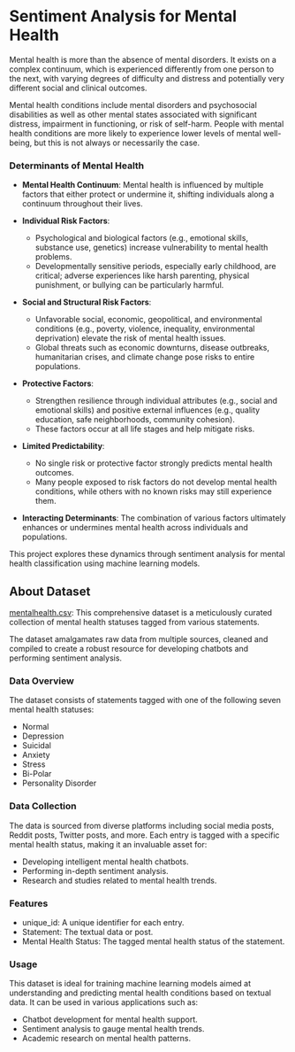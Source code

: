 # Sentiment Analysis for Mental Health
Mental health is more than the absence of mental disorders. It exists on a complex continuum, which is experienced differently from one person to the next, with varying degrees of difficulty and distress and potentially very different social and clinical outcomes. 

Mental health conditions include mental disorders and psychosocial disabilities as well as other mental states associated with significant distress, impairment in functioning, or risk of self-harm. People with mental health conditions are more likely to experience lower levels of mental well-being, but this is not always or necessarily the case.

### Determinants of Mental Health 
- **Mental Health Continuum**: Mental health is influenced by multiple factors that either protect or undermine it, shifting individuals along a continuum throughout their lives.
  
- **Individual Risk Factors**:
  - Psychological and biological factors (e.g., emotional skills, substance use, genetics) increase vulnerability to mental health problems.
  - Developmentally sensitive periods, especially early childhood, are critical; adverse experiences like harsh parenting, physical punishment, or bullying can be particularly harmful.

- **Social and Structural Risk Factors**:
  - Unfavorable social, economic, geopolitical, and environmental conditions (e.g., poverty, violence, inequality, environmental deprivation) elevate the risk of mental health issues.
  - Global threats such as economic downturns, disease outbreaks, humanitarian crises, and climate change pose risks to entire populations.

- **Protective Factors**:
  - Strengthen resilience through individual attributes (e.g., social and emotional skills) and positive external influences (e.g., quality education, safe neighborhoods, community cohesion).
  - These factors occur at all life stages and help mitigate risks.

- **Limited Predictability**:
  - No single risk or protective factor strongly predicts mental health outcomes.
  - Many people exposed to risk factors do not develop mental health conditions, while others with no known risks may still experience them.

- **Interacting Determinants**: The combination of various factors ultimately enhances or undermines mental health across individuals and populations. 

This project explores these dynamics through sentiment analysis for mental health classification using machine learning models.

## About Dataset 
[mentalhealth.csv](https://github.com/syahmishamz/Data-Analytics-ML/blob/main/mentalhealth.csv): This comprehensive dataset is a meticulously curated collection of mental health statuses tagged from various statements. 

The dataset amalgamates raw data from multiple sources, cleaned and compiled to create a robust resource for developing chatbots and performing sentiment analysis.

### Data Overview
The dataset consists of statements tagged with one of the following seven mental health statuses:
- Normal
- Depression
- Suicidal
- Anxiety
- Stress
- Bi-Polar
- Personality Disorder

### Data Collection
The data is sourced from diverse platforms including social media posts, Reddit posts, Twitter posts, and more. Each entry is tagged with a specific mental health status, making it an invaluable asset for:
- Developing intelligent mental health chatbots.
- Performing in-depth sentiment analysis.
- Research and studies related to mental health trends.

### Features
- unique_id: A unique identifier for each entry.
- Statement: The textual data or post.
- Mental Health Status: The tagged mental health status of the statement.

### Usage
This dataset is ideal for training machine learning models aimed at understanding and predicting mental health conditions based on textual data. It can be used in various applications such as:
- Chatbot development for mental health support.
- Sentiment analysis to gauge mental health trends.
- Academic research on mental health patterns.
